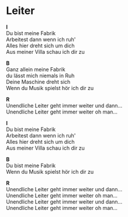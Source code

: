 # Leiter

**I**  
Du bist meine Fabrik  
Arbeitest dann wenn ich ruh'  
Alles hier dreht sich um dich  
Aus meiner Villa schau ich dir zu  

**B**  
Ganz allein meine Fabrik  
du lässt mich niemals in Ruh  
Deine Maschine dreht sich  
Wenn du Musik spielst hör ich dir zu  

**R**  
Unendliche Leiter geht immer weiter und dann...  
Unendliche Leiter geht immer weiter oh man...  

**I**  
Du bist meine Fabrik  
Arbeitest dann wenn ich ruh'  
Alles hier dreht sich um dich  
Aus meiner Villa schau ich dir zu  

**B**  
Du bist meine Fabrik  
Wenn du Musik spielst hör ich dir zu  

**R**  
Unendliche Leiter geht immer weiter und dann...  
Unendliche Leiter geht immer weiter oh man...  
Unendliche Leiter geht immer weiter und dann...  
Unendliche Leiter geht immer weiter oh man...  
